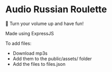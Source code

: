 # Audio Russian Roulette
🔫 Turn your volume up and have fun!

Made using ExpressJS

To add files:
- Download mp3s 
- Add them to the public/assets/ folder
- Add the files to files.json
